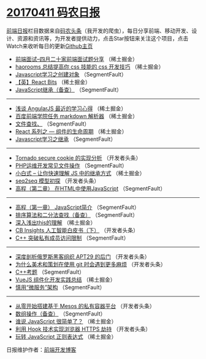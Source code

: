 # [20170411 码农日报](https://toutiao.qdkfweb.cn/date/2017/04/11)

[前端日报](https://qdkfweb.cn/c/news)栏目数据来自[码农头条](https://toutiao.qdkfweb.cn/)（我开发的爬虫），每日分享前端、移动开发、设计、资源和资讯等，为开发者提供动力，点击Star按钮来关注这个项目，点击Watch来收听每日的更新[Github主页](https://github.com/kujian/frontendDaily)
* [前端面试&#8211;四月二十家前端面试题分享](https://toutiao.qdkfweb.cn/34166.html) （稀土掘金）
* [haorooms 总结提高你 css 技能的 css 开发技巧](https://toutiao.qdkfweb.cn/34165.html) （稀土掘金）
* [Javascript学习之创建对象](https://toutiao.qdkfweb.cn/34196.html) （SegmentFault）
* [【英】React Bits](https://toutiao.qdkfweb.cn/34174.html) （稀土掘金）
* [JavaScript继承（备查）](https://toutiao.qdkfweb.cn/34199.html) （SegmentFault）

***
* [浅谈 AngularJS 最近的学习心得](https://toutiao.qdkfweb.cn/34173.html) （稀土掘金）
* [百度前端学院任务 markdown 解析器](https://toutiao.qdkfweb.cn/34176.html) （稀土掘金）
* [文件查找、](https://toutiao.qdkfweb.cn/34197.html) （SegmentFault）
* [React 系列之 &#8212; 组件的生命周期](https://toutiao.qdkfweb.cn/34167.html) （稀土掘金）
* [Javascript学习之继承](https://toutiao.qdkfweb.cn/34201.html) （SegmentFault）

***
* [Tornado secure cookie 的实现分析](https://toutiao.qdkfweb.cn/34226.html) （开发者头条）
* [PHP运维开发常见文件操作](https://toutiao.qdkfweb.cn/34202.html) （SegmentFault）
* [小白式 &#8211; 让你快速理解 JS 中的继承方式](https://toutiao.qdkfweb.cn/34172.html) （稀土掘金）
* [seq2seq 模型初探](https://toutiao.qdkfweb.cn/34231.html) （开发者头条）
* [高程（第二章） 在HTML中使用JavaScript](https://toutiao.qdkfweb.cn/34188.html) （SegmentFault）

***
* [高程（第一章） JavaScript简介](https://toutiao.qdkfweb.cn/34189.html) （SegmentFault）
* [排序算法和二分法查找（备查）](https://toutiao.qdkfweb.cn/34200.html) （SegmentFault）
* [深入浅出this的理解](https://toutiao.qdkfweb.cn/34170.html) （稀土掘金）
* [CB Insights 人工智能白皮书（下）](https://toutiao.qdkfweb.cn/34227.html) （开发者头条）
* [C++ 突破私有成员访问限制](https://toutiao.qdkfweb.cn/34193.html) （SegmentFault）

***
* [深度剖析俄罗斯黑客组织 APT29 的后门](https://toutiao.qdkfweb.cn/34228.html) （开发者头条）
* [为什么美术和策划在使用 git 时会遇到更多麻烦](https://toutiao.qdkfweb.cn/34218.html) （开发者头条）
* [C++考题](https://toutiao.qdkfweb.cn/34194.html) （SegmentFault）
* [VueJS 组件化开发实践总结](https://toutiao.qdkfweb.cn/34164.html) （稀土掘金）
* [慎用“微服务”架构](https://toutiao.qdkfweb.cn/34186.html) （SegmentFault）

***
* [从零开始搭建基于 Mesos 的私有容器平台](https://toutiao.qdkfweb.cn/34232.html) （开发者头条）
* [数组操作（备查）](https://toutiao.qdkfweb.cn/34198.html) （SegmentFault）
* [谁说 JavaScript 很简单了？](https://toutiao.qdkfweb.cn/34169.html) （稀土掘金）
* [利用 Hook 技术实现浏览器 HTTPS 劫持](https://toutiao.qdkfweb.cn/34224.html) （开发者头条）
* [玩转 JavaScript 正则表达式](https://toutiao.qdkfweb.cn/34159.html) （稀土掘金）

日报维护作者：[前端开发博客](https://qdkfweb.cn/) 